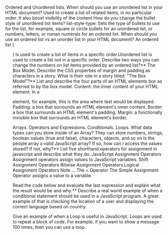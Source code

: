 Ordered and Unordered lists.
When should you use an unordered list in your HTML document?
Used to create a list of related items, in no particular order. It also boost visibility of the content
How do you change the bullet style of unordered list items?
list-style-type: Sets the type of bullets to use for the list, for example, square or circle bullets for an unordered list, or numbers, letters, or roman numerals for an ordered list.
When should you use an ordered list vs an unorder list in your HTML document?
An ordered list ( <ol> ) is used to create a list of items in a specific order.Unordered list is used to create a list not in a specific order.
Describe two ways you can change the numbers on list items provided by an ordered list?**
The Box Model.
Describe the CSS properties of margin and padding as characters in a story. What is their role in a story titled: “The Box Model”?**
List and describe the four parts of an HTML elements box as referred to by the box model.
Content: the inner content of your HTML element. In a <p> element, for example, this is the area where text would be displayed.
Padding: a box that surrounds an HTML element's inner content. 
Border: a box that surrounds an HTML element's padding. 
Margin: a functionally invisible box that surrounds an HTML element's border.

Arrays. Operators and Expressions. Conditionals. Loops.
What data types can you store inside of an Array?
They can store numbers, strings, boolean values (true and false), characters, objects, and so on
Is the people array a valid JavaScript array? If so, how can I access the values stored? If not, why?**
List five shorthand operators for assignment in javascript and describe what they do.
JavaScript Assignment Operators Assignment operators assign values to JavaScript variables.
Shift Assignment Operators
Bitwise Assignment Operators
Logical Assignment Operators Note …
The = Operator The Simple Assignment Operator assigns a value to a variable.

Read the code below and evaluate the last expression and explain what the result would be and why.**
Describe a real world example of when a conditional statement should be used in a JavaScript program.
A great example of that is checking the location of a user and displaying the correct language based on country.

Give an example of when a Loop is useful in JavaScript.
Loops are used to repeat a block of code. For example, if you want to show a message 100 times, then you can use a loop.